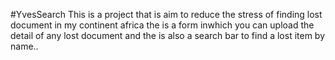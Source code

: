 #YvesSearch
This is a project that is aim to reduce the stress of finding lost document in my continent africa
the is a form inwhich you can upload the detail of any lost document and the is also a search bar to find  a lost item by name..